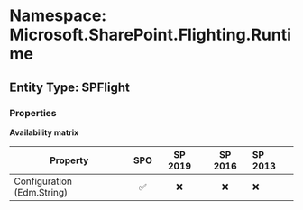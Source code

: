 # Namespace: Microsoft.SharePoint.Flighting.Runtime

## Entity Type: SPFlight

### Properties

**Availability matrix**

Property | SPO | SP 2019 | SP 2016 | SP 2013
----------|:---:|:-------:|:-------:|:-------
Configuration (Edm.String) | ✅ | ❌ | ❌ | ❌

